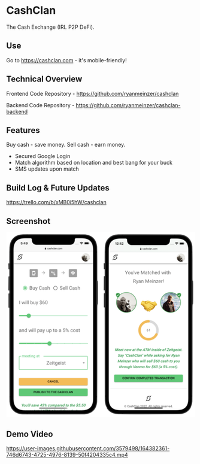 # CashClan

The Cash Exchange (IRL P2P DeFi).

## Use

Go to https://cashclan.com - it's mobile-friendly!

## Technical Overview

Frontend Code Repository - https://github.com/ryanmeinzer/cashclan

Backend Code Repository - https://github.com/ryanmeinzer/cashclan-backend

## Features

Buy cash - save money. Sell cash - earn money.

* Secured Google Login
* Match algorithm based on location and best bang for your buck
* SMS updates upon match

## Build Log & Future Updates

https://trello.com/b/xMB0i5hW/cashclan

## Screenshot

![CashClan Screenshot](/cashclan-screenshot.png)

## Demo Video

https://user-images.githubusercontent.com/3579498/164382361-746d6743-4725-4976-8139-50f4204335c4.mp4


